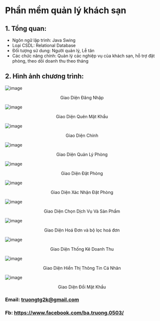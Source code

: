 # Phần mềm quản lý khách sạn
## 1. Tổng quan:
  - Ngôn ngữ lập trình: Java Swing
  - Loại CSDL: Relational Database
  - Đối tượng sử dung: Người quản lý, Lễ tân
  - Các chức năng chính: Quản lý các nghiệp vụ của khách sạn, hỗ trợ đặt phòng, theo dõi doanh thu theo tháng
## 2. Hình ảnh chương trình:
![image](https://github.com/buck1704/Hotel_Manager/assets/132087690/2ed5b15a-a9c7-443d-b3ad-b993095a3a95)
<p align="center">Giao Diện Đăng Nhập</p>

![image](https://github.com/buck1704/Hotel_Manager/assets/132087690/6fde38c0-434f-4be8-9604-9e6fb8d66675)
<p align="center">Giao Diện Quên Mật Khẩu</p>

![image](https://github.com/buck1704/Hotel_Manager/assets/132087690/36091b10-3893-46f1-b7da-5805ba98e64d)
<p align="center">Giao Diện Chính</p>

![image](https://github.com/buck1704/Hotel_Manager/assets/132087690/868989d1-236f-46c3-b83d-52d08bd2e82a)
<p align="center">Giao Diện Quản Lý Phòng</p>

![image](https://github.com/buck1704/Hotel_Manager/assets/132087690/77542f50-35b8-4eb3-b718-7cec31b44f86)
<p align="center">Giao Diện Đặt Phòng</p>

![image](https://github.com/buck1704/Hotel_Manager/assets/132087690/eca7d7c9-d567-4006-b951-93c94625688f)
<p align="center">Giao Diện Xác Nhận Đặt Phòng</p>

![image](https://github.com/buck1704/Hotel_Manager/assets/132087690/23d758a4-0d40-495d-b682-55392cab2ae9)
<p align="center">Giao Diện Chọn Dịch Vụ Và Sản Phẩm</p>

![image](https://github.com/buck1704/Hotel_Manager/assets/132087690/3365673b-f3c1-49f6-b835-4e621e79135d)
<p align="center">Giao Diện Hoá Đơn và bộ lọc hoá đơn</p>

![image](https://github.com/buck1704/Hotel_Manager/assets/132087690/37f680f1-f474-44ea-8155-60ea6d1cb64c)
<p align="center">Giao Diện Thống Kê Doanh Thu</p>

![image](https://github.com/buck1704/Hotel_Manager/assets/132087690/e2b7213f-48f0-4e0e-9714-dfcd51062d76)
<p align="center">Giao Diện Hiển Thị Thông Tin Cá Nhân</p>

![image](https://github.com/buck1704/Hotel_Manager/assets/132087690/bc4111b3-3cf6-4add-b8a2-65ec39b2f9c6)
<p align="center">Giao Diện Đổi Mật Khẩu</p>

### Email: truongtg2k@gmail.com
### Fb: https://www.facebook.com/ba.truong.0503/
